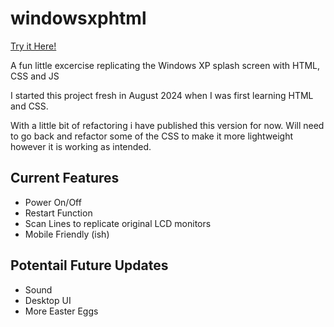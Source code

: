 # windowsxphtml

[Try it Here!](https://asbedb.github.io/windowsxphtml/)

A fun little excercise replicating the Windows XP splash screen with HTML, CSS and JS

I started this project fresh in August 2024 when I was first learning HTML and CSS.

With a little bit of refactoring i have published this version for now. Will need to go back and refactor some of the CSS to make it more lightweight however it is working as intended.

## Current Features
- Power On/Off
- Restart Function
- Scan Lines to replicate original LCD monitors
- Mobile Friendly (ish)

## Potentail Future Updates
- Sound
- Desktop UI
- More Easter Eggs
